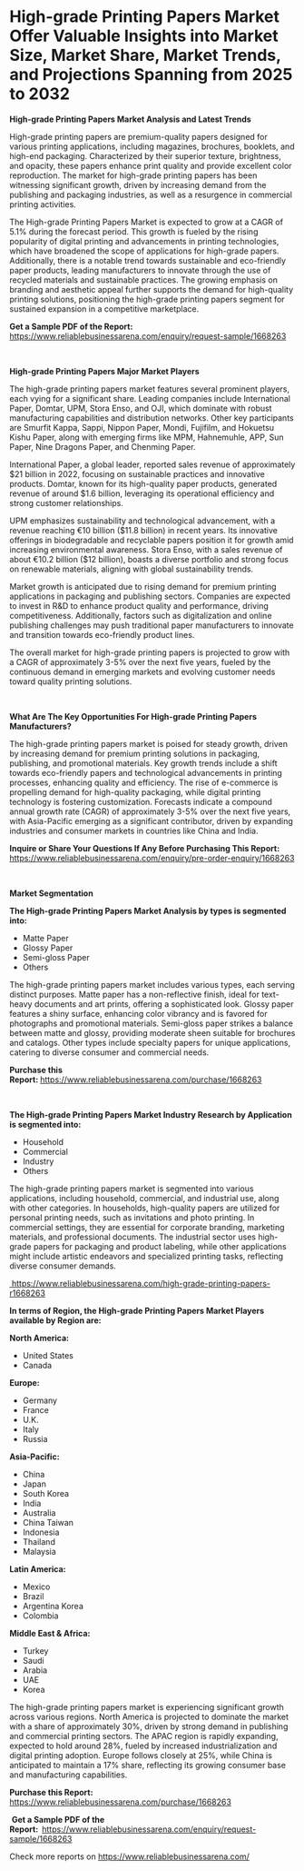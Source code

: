 <p><h1>High-grade Printing Papers Market Offer Valuable Insights into Market Size, Market Share, Market Trends, and Projections Spanning from 2025 to 2032</h1></p><p><strong>High-grade Printing Papers Market Analysis and Latest Trends</strong></p>
<p><p>High-grade printing papers are premium-quality papers designed for various printing applications, including magazines, brochures, booklets, and high-end packaging. Characterized by their superior texture, brightness, and opacity, these papers enhance print quality and provide excellent color reproduction. The market for high-grade printing papers has been witnessing significant growth, driven by increasing demand from the publishing and packaging industries, as well as a resurgence in commercial printing activities.</p><p>The High-grade Printing Papers Market is expected to grow at a CAGR of 5.1% during the forecast period. This growth is fueled by the rising popularity of digital printing and advancements in printing technologies, which have broadened the scope of applications for high-grade papers. Additionally, there is a notable trend towards sustainable and eco-friendly paper products, leading manufacturers to innovate through the use of recycled materials and sustainable practices. The growing emphasis on branding and aesthetic appeal further supports the demand for high-quality printing solutions, positioning the high-grade printing papers segment for sustained expansion in a competitive marketplace.</p></p>
<p><strong>Get a Sample PDF of the Report:&nbsp;</strong> <a href="https://www.reliablebusinessarena.com/enquiry/request-sample/1668263?utm_campaign=3289&utm_medium=2&utm_source=Github&utm_content=ia&utm_term=02042025&utm_id=high-grade-printing-papers">https://www.reliablebusinessarena.com/enquiry/request-sample/1668263</a></p>
<p>&nbsp;</p>
<p><strong>High-grade Printing Papers Major Market Players</strong></p>
<p><p>The high-grade printing papers market features several prominent players, each vying for a significant share. Leading companies include International Paper, Domtar, UPM, Stora Enso, and OJI, which dominate with robust manufacturing capabilities and distribution networks. Other key participants are Smurfit Kappa, Sappi, Nippon Paper, Mondi, Fujifilm, and Hokuetsu Kishu Paper, along with emerging firms like MPM, Hahnemuhle, APP, Sun Paper, Nine Dragons Paper, and Chenming Paper.</p><p>International Paper, a global leader, reported sales revenue of approximately $21 billion in 2022, focusing on sustainable practices and innovative products. Domtar, known for its high-quality paper products, generated revenue of around $1.6 billion, leveraging its operational efficiency and strong customer relationships.</p><p>UPM emphasizes sustainability and technological advancement, with a revenue reaching €10 billion ($11.8 billion) in recent years. Its innovative offerings in biodegradable and recyclable papers position it for growth amid increasing environmental awareness. Stora Enso, with a sales revenue of about €10.2 billion ($12 billion), boasts a diverse portfolio and strong focus on renewable materials, aligning with global sustainability trends.</p><p>Market growth is anticipated due to rising demand for premium printing applications in packaging and publishing sectors. Companies are expected to invest in R&D to enhance product quality and performance, driving competitiveness. Additionally, factors such as digitalization and online publishing challenges may push traditional paper manufacturers to innovate and transition towards eco-friendly product lines.</p><p>The overall market for high-grade printing papers is projected to grow with a CAGR of approximately 3-5% over the next five years, fueled by the continuous demand in emerging markets and evolving customer needs toward quality printing solutions.</p></p>
<p>&nbsp;</p>
<p><strong>What Are The Key Opportunities For High-grade Printing Papers Manufacturers?</strong></p>
<p><p>The high-grade printing papers market is poised for steady growth, driven by increasing demand for premium printing solutions in packaging, publishing, and promotional materials. Key growth trends include a shift towards eco-friendly papers and technological advancements in printing processes, enhancing quality and efficiency. The rise of e-commerce is propelling demand for high-quality packaging, while digital printing technology is fostering customization. Forecasts indicate a compound annual growth rate (CAGR) of approximately 3-5% over the next five years, with Asia-Pacific emerging as a significant contributor, driven by expanding industries and consumer markets in countries like China and India.</p></p>
<p><strong>Inquire or Share Your Questions If Any Before Purchasing This Report:</strong> <a href="https://www.reliablebusinessarena.com/enquiry/pre-order-enquiry/1668263?utm_campaign=3289&utm_medium=2&utm_source=Github&utm_content=ia&utm_term=02042025&utm_id=high-grade-printing-papers">https://www.reliablebusinessarena.com/enquiry/pre-order-enquiry/1668263</a></p>
<p>&nbsp;</p>
<p><strong>Market Segmentation</strong></p>
<p><strong>The High-grade Printing Papers Market Analysis by types is segmented into:</strong></p>
<p><ul><li>Matte Paper</li><li>Glossy Paper</li><li>Semi-gloss Paper</li><li>Others</li></ul></p>
<p><p>The high-grade printing papers market includes various types, each serving distinct purposes. Matte paper has a non-reflective finish, ideal for text-heavy documents and art prints, offering a sophisticated look. Glossy paper features a shiny surface, enhancing color vibrancy and is favored for photographs and promotional materials. Semi-gloss paper strikes a balance between matte and glossy, providing moderate sheen suitable for brochures and catalogs. Other types include specialty papers for unique applications, catering to diverse consumer and commercial needs.</p></p>
<p><strong>Purchase this Report:&nbsp;</strong><a href="https://www.reliablebusinessarena.com/purchase/1668263?utm_campaign=3289&utm_medium=2&utm_source=Github&utm_content=ia&utm_term=02042025&utm_id=high-grade-printing-papers">https://www.reliablebusinessarena.com/purchase/1668263</a></p>
<p>&nbsp;</p>
<p><strong>The High-grade Printing Papers Market Industry Research by Application is segmented into:</strong></p>
<p><ul><li>Household</li><li>Commercial</li><li>Industry</li><li>Others</li></ul></p>
<p><p>The high-grade printing papers market is segmented into various applications, including household, commercial, and industrial use, along with other categories. In households, high-quality papers are utilized for personal printing needs, such as invitations and photo printing. In commercial settings, they are essential for corporate branding, marketing materials, and professional documents. The industrial sector uses high-grade papers for packaging and product labeling, while other applications might include artistic endeavors and specialized printing tasks, reflecting diverse consumer demands.</p></p>
<p><a href="https://www.reliablebusinessarena.com/high-grade-printing-papers-r1668263?utm_campaign=3289&utm_medium=2&utm_source=Github&utm_content=ia&utm_term=02042025&utm_id=high-grade-printing-papers">&nbsp;https://www.reliablebusinessarena.com/high-grade-printing-papers-r1668263</a></p>
<p><strong>In terms of Region, the High-grade Printing Papers Market Players available by Region are:</strong></p>
<p>
    <p> <strong> North America: </strong>
        <ul>
            <li>United States</li>
            <li>Canada</li>
        </ul>
        </p> 
    <p> <strong> Europe: </strong>
        <ul>
            <li>Germany</li>
            <li>France</li>
            <li>U.K.</li>
            <li>Italy</li>
            <li>Russia</li>
        </ul>
        </p> 
    <p> <strong> Asia-Pacific: </strong>
        <ul>
            <li>China</li>
            <li>Japan</li>
            <li>South Korea</li>
            <li>India</li>
            <li>Australia</li>
            <li>China Taiwan</li>
            <li>Indonesia</li>
            <li>Thailand</li>
            <li>Malaysia</li>
        </ul>
        </p> 
    <p> <strong> Latin America: </strong>
        <ul>
            <li>Mexico</li>
            <li>Brazil</li>
            <li>Argentina Korea</li>
            <li>Colombia</li>
        </ul>
        </p> 
    <p> <strong> Middle East & Africa: </strong>
        <ul>
            <li>Turkey</li>
            <li>Saudi</li>
            <li>Arabia</li>
            <li>UAE</li>
            <li>Korea</li>
        </ul>
    </p>
    </p>
<p><p>The high-grade printing papers market is experiencing significant growth across various regions. North America is projected to dominate the market with a share of approximately 30%, driven by strong demand in publishing and commercial printing sectors. The APAC region is rapidly expanding, expected to hold around 28%, fueled by increased industrialization and digital printing adoption. Europe follows closely at 25%, while China is anticipated to maintain a 17% share, reflecting its growing consumer base and manufacturing capabilities.</p></p>
<p><strong>Purchase this Report: </strong><a href="https://www.reliablebusinessarena.com/purchase/1668263?utm_campaign=3289&utm_medium=2&utm_source=Github&utm_content=ia&utm_term=02042025&utm_id=high-grade-printing-papers">https://www.reliablebusinessarena.com/purchase/1668263</a></p>
<p>&nbsp;<strong>Get a Sample PDF of the Report:&nbsp;&nbsp;</strong><a href="https://www.reliablebusinessarena.com/enquiry/request-sample/1668263?utm_campaign=3289&utm_medium=2&utm_source=Github&utm_content=ia&utm_term=02042025&utm_id=high-grade-printing-papers">https://www.reliablebusinessarena.com/enquiry/request-sample/1668263</a></p>
<p><strong></strong></p>
<p>Check more reports on <a href="https://www.reliablebusinessarena.com/?utm_campaign=3289&utm_medium=2&utm_source=Github&utm_content=ia&utm_term=02042025&utm_id=high-grade-printing-papers">https://www.reliablebusinessarena.com/</a></p>